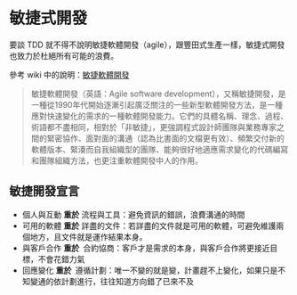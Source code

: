 敏捷式開發
==========

要談 TDD 就不得不說明敏捷軟體開發（agile），跟豐田式生產一樣，敏捷式開發也致力於杜絕所有可能的浪費。

參考 wiki 中的說明：[敏捷軟體開發](http://zh.wikipedia.org/wiki/%E6%95%8F%E6%8D%B7%E8%BD%AF%E4%BB%B6%E5%BC%80%E5%8F%91)

> 敏捷軟體開發（英語：Agile software development），又稱敏捷開發，是一種從1990年代開始逐漸引起廣泛關注的一些新型軟體開發方法，是一種應對快速變化的需求的一種軟體開發能力。它們的具體名稱、理念、過程、術語都不盡相同，相對於「非敏捷」，更強調程式設計師團隊與業務專家之間的緊密協作、面對面的溝通（認為比書面的文檔更有效）、頻繁交付新的軟體版本、緊湊而自我組織型的團隊、能夠很好地適應需求變化的代碼編寫和團隊組織方法，也更注重軟體開發中人的作用。

敏捷開發宣言
------------

-	個人與互動 **重於** 流程與工具：避免資訊的錯誤，浪費溝通的時間
-	可用的軟體 **重於** 詳盡的文件：若詳盡的文件就是可用的軟體，可避免維護兩個地方，且文件就是運作結果本身。
-	與客戶合作 **重於** 合約協商：客戶才是需求的本身，與客戶合作將更接近目標，不會花錯力氣
-	回應變化 **重於** 遵循計劃：唯一不變的就是變，計畫趕不上變化，如果只是不知變通的依計劃進行，往往知道方向錯了已來不及
